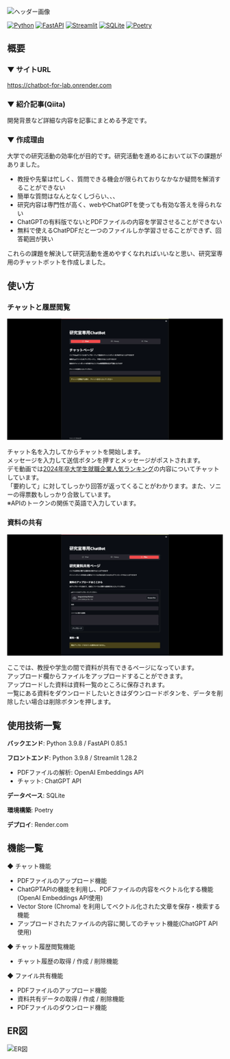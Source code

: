 <img width="963" alt="ヘッダー画像" src="https://github.com/kizataka/chatbot_lab/assets/112063667/30ddd113-f76c-4c38-b436-8f2c920717b8">

[![Python](https://img.shields.io/badge/Python-v3.9.8-3776AB?logo=python&logoColor=3776AB)](https://www.python.org/downloads/)
[![FastAPI](https://img.shields.io/badge/FastAPI-v0.85.1-009688?logo=fastapi&logoColor=009688)](https://fastapi.tiangolo.com/)
[![Streamlit](https://img.shields.io/badge/Streamlit-v1.28.2-FF4B4B?logo=Streamlit&logoColor=FF4B4B)](https://streamlit.io/)
[![SQLite](https://img.shields.io/badge/SQLite-gray?logo=sqlite&logoColor=003B57)](https://www.sqlite.org/index.html)
[![Poetry](https://img.shields.io/badge/Poetry-gray?logo=Poetry&logoColor=60A5FA)](https://python-poetry.org/)

## 概要 
### ▼ サイトURL  
https://chatbot-for-lab.onrender.com  

### ▼ 紹介記事(Qiita)
開発背景など詳細な内容を記事にまとめる予定です。

### ▼ 作成理由
大学での研究活動の効率化が目的です。研究活動を進めるにおいて以下の課題がありました。
- 教授や先輩は忙しく、質問できる機会が限られておりなかなか疑問を解消することができない
- 簡単な質問はなんとなくしづらい、、、
- 研究内容は専門性が高く、webやChatGPTを使っても有効な答えを得られない
- ChatGPTの有料版でないとPDFファイルの内容を学習させることができない
- 無料で使えるChatPDFだと一つのファイルしか学習させることができず、回答範囲が狭い  

これらの課題を解決して研究活動を進めやすくなれればいいなと思い、研究室専用のチャットボットを作成しました。

## 使い方  

### チャットと履歴閲覧
![チャットと履歴閲覧](/app_view/demo_chat_history.gif)

チャット名を入力してからチャットを開始します。  
メッセージを入力して送信ボタンを押すとメッセージがポストされます。  
デモ動画では[2024年卒大学生就職企業人気ランキング](https://career-research.mynavi.jp/reserch/20230412_48385/)の内容についてチャットしています。    
「要約して」に対してしっかり回答が返ってくることがわかります。また、ソニーの得票数もしっかり合致しています。  
※APIのトークンの関係で英語で入力しています。

### 資料の共有
![資料共有](/app_view/demo_files.gif)

ここでは、教授や学生の間で資料が共有できるページになっています。  
アップロード欄からファイルをアップロードすることができます。  
アップロードした資料は資料一覧のところに保存されます。  
一覧にある資料をダウンロードしたいときはダウンロードボタンを、データを削除したい場合は削除ボタンを押します。

## 使用技術一覧  
**バックエンド**: Python 3.9.8 / FastAPI 0.85.1  

**フロントエンド**: Python 3.9.8 / Streamlit 1.28.2  
- PDFファイルの解析: OpenAI Embeddings API
- チャット: ChatGPT API

**データベース**: SQLite  

**環境構築**: Poetry  

**デプロイ**: Render.com  

## 機能一覧  
◆ チャット機能
- PDFファイルのアップロード機能
- ChatGPTAPIの機能を利用し、PDFファイルの内容をベクトル化する機能(OpenAI Embeddings API使用)
- Vector Store (Chroma) を利用してベクトル化された文章を保存・検索する機能
- アップロードされたファイルの内容に関してのチャット機能(ChatGPT API使用)

◆ チャット履歴閲覧機能
- チャット履歴の取得 / 作成 / 削除機能

◆ ファイル共有機能
- PDFファイルのアップロード機能
- 資料共有データの取得 / 作成 / 削除機能
- PDFファイルのダウンロード機能  

## ER図  
<img width="773" alt="ER図" src="https://github.com/kizataka/chatbot_lab/assets/112063667/684ad2f2-dbeb-43d4-991c-24aff4bfbcab">